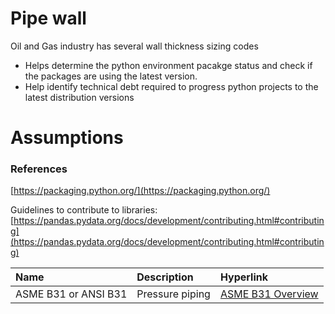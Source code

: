 # Pipe wall

Oil and Gas industry has several wall thickness sizing codes 
- Helps determine the python environment pacakge status and check if the packages are using the latest version. 
- Help identify technical debt required to progress python projects to the latest distribution versions

# Assumptions

### References



[https://packaging.python.org/](https://packaging.python.org/)

Guidelines to contribute to libraries:
[https://pandas.pydata.org/docs/development/contributing.html#contributing](https://pandas.pydata.org/docs/development/contributing.html#contributing)

| Name             | Description      | Hyperlink                                                                                |
|:-----------------|:-----------------|:----------------------------------------------------------------------------|
| ASME B31 or ANSI B31 | Pressure piping | [ASME B31 Overview](https://www.engineeringtoolbox.com/asme-b31pressure-piping-d_39.html) |

